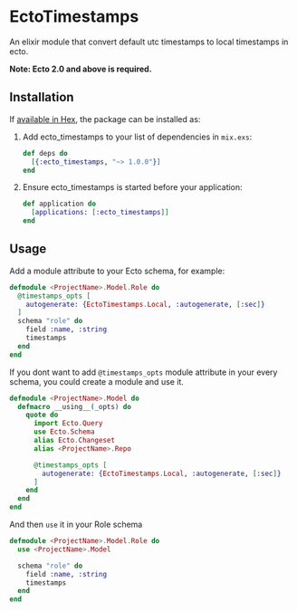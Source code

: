 # EctoTimestamps

An elixir module that convert default utc timestamps to local timestamps in ecto.

**Note: Ecto 2.0 and above is required.**

## Installation

If [available in Hex](https://hex.pm/docs/publish), the package can be installed as:

  1. Add ecto_timestamps to your list of dependencies in `mix.exs`:

        ```elixir
        def deps do
          [{:ecto_timestamps, "~> 1.0.0"}]
        end
        ```

  2. Ensure ecto_timestamps is started before your application:

        ```elixir
        def application do
          [applications: [:ecto_timestamps]]
        end
        ```

## Usage

  Add a module attribute to your Ecto schema, for example:

  ```elixir
  defmodule <ProjectName>.Model.Role do
    @timestamps_opts [
      autogenerate: {EctoTimestamps.Local, :autogenerate, [:sec]}
    ]
    schema "role" do
      field :name, :string
      timestamps
    end
  end
  ```

  If you dont want to add `@timestamps_opts` module attribute in your every schema, you could create a module and use it.

  ```elixir
  defmodule <ProjectName>.Model do
    defmacro __using__(_opts) do
      quote do
        import Ecto.Query
        use Ecto.Schema
        alias Ecto.Changeset
        alias <ProjectName>.Repo

        @timestamps_opts [
          autogenerate: {EctoTimestamps.Local, :autogenerate, [:sec]}
        ]
      end
    end
  end
  ```

  And then `use` it in your Role schema

  ```elixir
  defmodule <ProjectName>.Model.Role do
    use <ProjectName>.Model

    schema "role" do
      field :name, :string
      timestamps
    end
  end
  ```
